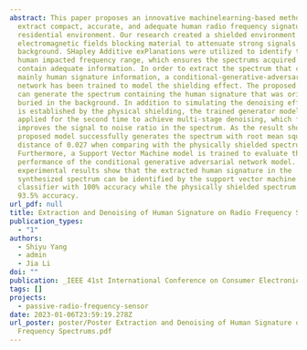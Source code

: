 ```yaml
---
abstract: This paper proposes an innovative machinelearning-based method to
  extract compact, accurate, and adequate human radio frequency signature in
  residential environment. Our research created a shielded environment by using
  electromagnetic fields blocking material to attenuate strong signals in the
  background. SHapley Additive exPlanations were utilized to identify the most
  human impacted frequency range, which ensures the spectrums acquired later
  contain adequate information. In order to extract the spectrum that contains
  mainly human signature information, a conditional-generative-adversarial
  network has been trained to model the shielding effect. The proposed method
  can generate the spectrum containing the human signature that was originally
  buried in the background. In addition to simulating the denoising effect that
  is established by the physical shielding, the trained generator model is
  applied for the second time to achieve multi-stage denoising, which further
  improves the signal to noise ratio in the spectrum. As the result shown, the
  proposed model successfully generates the spectrum with root mean square
  distance of 0.027 when comparing with the physically shielded spectrum.
  Furthermore, a Support Vector Machine model is trained to evaluate the
  performance of the conditional generative adversarial network model. The
  experimental results show that the extracted human signature in the
  synthesized spectrum can be identified by the support vector machine
  classifier with 100% accuracy while the physically shielded spectrum yields
  93.5% accuracy.
url_pdf: null
title: Extraction and Denoising of Human Signature on Radio Frequency Spectrums
publication_types:
  - "1"
authors:
  - Shiyu Yang
  - admin
  - Jia Li
doi: ""
publication: _IEEE 41st International Conference on Consumer Electronics (ICCE)_
tags: []
projects:
  - passive-radio-frequency-sensor
date: 2023-01-06T23:59:19.278Z
url_poster: poster/Poster Extraction and Denoising of Human Signature on Radio
  Frequency Spectrums.pdf
---
```


